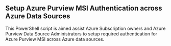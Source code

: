 ## Setup Azure Purview MSI Authentication across Azure Data Sources  
This PowerShell script is aimed assist Azure Subscription owners and Azure Purview Data Source Administrators to setup required authentication for Azure Purview MSI across Azure data sources.
